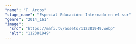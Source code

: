 ```yaml
---
"name": "T. Arcos"
"stage_name": "Especial Educación: Internado en el sur"
"genre": "2014_161"
"image":
  "src": "https://mafi.tv/assets/112381949.webp"
  "alt": "112381949"
---
```

